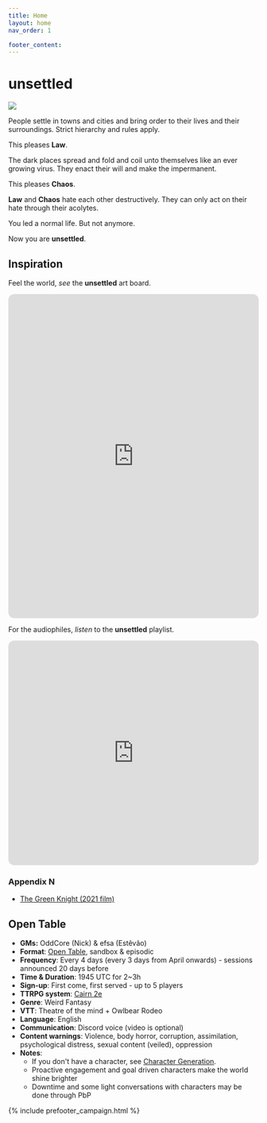 ```yaml
---
title: Home
layout: home
nav_order: 1

footer_content:
---
```


# **unsettled**

![](https://i.imgur.com/jrDqZJV.png)

People settle in towns and cities and bring order to their lives and their surroundings.
Strict hierarchy and rules apply.

This pleases **Law**.

The dark places spread and fold and coil unto themselves like an ever growing virus.
They enact their will and make the impermanent.

This pleases **Chaos**.

**Law** and **Chaos** hate each other destructively.
They can only act on their hate through their acolytes.

You led a normal life.
But not anymore.

Now you are **unsettled**.

## Inspiration

Feel the world, *see* the **unsettled** art board.

<iframe style="border-radius:12px" src="https://petracoding.github.io/pinterest/board.html?link=estevaoseco/unsettled/&hideHeader=1&hideFooter=1&transparent=1" width="100%" height="652" frameBorder="0" style="color-scheme: site" allowfullscreen=""></iframe>

For the audiophiles, *listen* to the **unsettled** playlist.

<iframe style="border-radius:12px" src="https://open.spotify.com/embed/playlist/2PL9qS68ckXkKLzheF8YsB?utm_source=generator&theme=1" width="100%" height="452" frameBorder="0" allowfullscreen="" allow="autoplay; clipboard-write; encrypted-media; fullscreen; picture-in-picture" loading="lazy"></iframe>

### Appendix N

- [The Green Knight (2021 film)](https://www.imdb.com/title/tt9243804/)

## Open Table

- **GMs:** OddCore (Nick) & efsa (Estêvão)
- **Format**: [Open Table](https://www.thearcanelibrary.com/blogs/shadowdark-blog/open-table-how-the-creators-of-d-d-ran-their-games?srsltid=AfmBOoqNYWIzVWFjQKEoyumD4NTcFvhdkiVGQgaluf5LKmkS3-ORyFI7), sandbox & episodic
- **Frequency**: Every 4 days (every 3 days from April onwards) - sessions announced 20 days before
- **Time & Duration**: 1945 UTC for 2~3h
- **Sign-up**: First come, first served - up to 5 players
- **TTRPG system**: [Cairn 2e](https://cairnrpg.com/second-edition/)
- **Genre**: Weird Fantasy
- **VTT**: Theatre of the mind + Owlbear Rodeo
- **Language**: English
- **Communication**: Discord voice (video is optional)
- **Content warnings**: Violence, body horror, corruption, assimilation, psychological distress, sexual content (veiled), oppression
- **Notes**:
  - If you don't have a character, see [Character Generation](systems/#character-generation).
  - Proactive engagement and goal driven characters make the world shine brighter
  - Downtime and some light conversations with characters may be done through PbP

{% include prefooter_campaign.html %}

